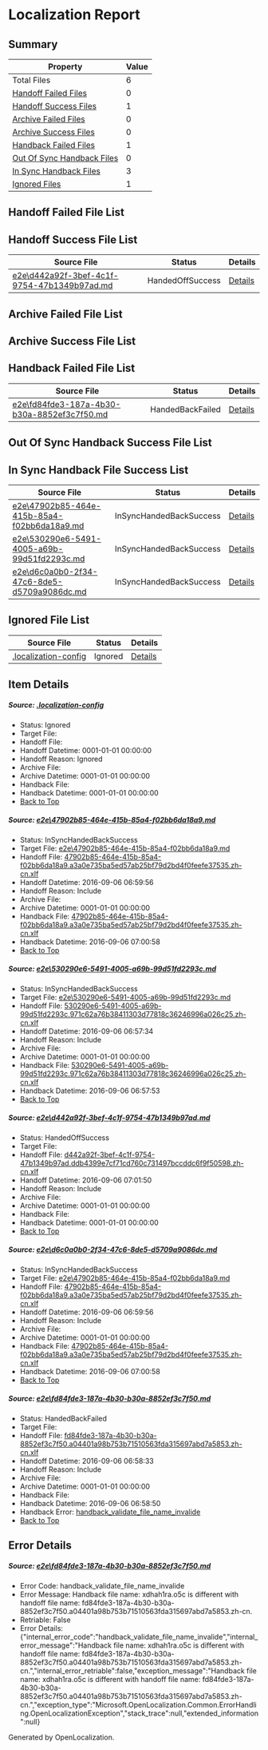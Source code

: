 # <a name='report-top'></a> Localization Report

## Summary
 Property | Value 
 -------- | ----- 
 Total Files | 6
[ Handoff Failed Files ](#handoff-failed-list)| 0
[ Handoff Success Files ](#handoff-success-list)| 1
[ Archive Failed Files ](#archive-failed-list)| 0
[ Archive Success Files ](#archive-success-list)| 0
[ Handback Failed Files ](#handback-failed-list)| 1
[ Out Of Sync Handback Files ](#outofsync-handback-success-list)| 0
[ In Sync Handback Files ](#insync-handback-success-list)| 3
[ Ignored Files ](#ignored-list)| 1

## <a name='handoff-failed-list'></a> Handoff Failed File List

## <a name='handoff-success-list'></a> Handoff Success File List
 Source File | Status | Details 
 ----------- | ------ | ------- 
 [e2e\d442a92f-3bef-4c1f-9754-47b1349b97ad.md](https://github.com/OpenLocalizationTestOrg/ol-test0/blob/b4fa8ac5685632935a9096f2c14de9996ae93f90/e2e/d442a92f-3bef-4c1f-9754-47b1349b97ad.md) | HandedOffSuccess | [Details](#b29fed698b149c3c1a35b93a38a03074887b6ef23)

## <a name='archive-failed-list'></a> Archive Failed File List

## <a name='archive-success-list'></a> Archive Success File List

## <a name='handback-failed-list'></a> Handback Failed File List
 Source File | Status | Details 
 ----------- | ------ | ------- 
 [e2e\fd84fde3-187a-4b30-b30a-8852ef3c7f50.md](https://github.com/OpenLocalizationTestOrg/ol-test0/blob/bc3e420cf2ba0b592fe6ba6a3012c610530e4dbb/e2e/fd84fde3-187a-4b30-b30a-8852ef3c7f50.md) | HandedBackFailed | [Details](#ab7f6933705cdf0229114a89b0461ab1363574265)

## <a name='outofsync-handback-success-list'></a> Out Of Sync Handback Success File List

## <a name='insync-handback-success-list'></a> In Sync Handback File Success List
 Source File | Status | Details 
 ----------- | ------ | ------- 
 [e2e\47902b85-464e-415b-85a4-f02bb6da18a9.md](https://github.com/OpenLocalizationTestOrg/ol-test0/blob/75618b0b456dd8e51f367c38288adfd2cac354f6/e2e/47902b85-464e-415b-85a4-f02bb6da18a9.md) | InSyncHandedBackSuccess | [Details](#3ac595bd1d8ca3412756c1b2e34ae5aa3b677f0e1)
 [e2e\530290e6-5491-4005-a69b-99d51fd2293c.md](https://github.com/OpenLocalizationTestOrg/ol-test0/blob/4266affe73f893bb7304a4d1636bc53aca602b9b/e2e/530290e6-5491-4005-a69b-99d51fd2293c.md) | InSyncHandedBackSuccess | [Details](#bb189a602793dfd7f916e51bb021480ca0ad8f532)
 [e2e\d6c0a0b0-2f34-47c6-8de5-d5709a9086dc.md](https://github.com/OpenLocalizationTestOrg/ol-test0/blob/b4fa8ac5685632935a9096f2c14de9996ae93f90/e2e/d6c0a0b0-2f34-47c6-8de5-d5709a9086dc.md) | InSyncHandedBackSuccess | [Details](#3ac595bd1d8ca3412756c1b2e34ae5aa3b677f0e4)

## <a name='ignored-list'></a> Ignored File List
 Source File | Status | Details 
 ----------- | ------ | ------- 
 [.localization-config](https://github.com/OpenLocalizationTestOrg/ol-test0/blob/b4fa8ac5685632935a9096f2c14de9996ae93f90/.localization-config) | Ignored | [Details](#3d4f252ac210baf56311d7e97dcc2db10974dbd20)

## Item Details
##### <a name='3d4f252ac210baf56311d7e97dcc2db10974dbd20'></a> Source: [.localization-config](https://github.com/OpenLocalizationTestOrg/ol-test0/blob/b4fa8ac5685632935a9096f2c14de9996ae93f90/.localization-config)
* Status: Ignored
* Target File: 
* Handoff File: 
* Handoff Datetime: 0001-01-01 00:00:00
* Handoff Reason: Ignored
* Archive File: 
* Archive Datetime: 0001-01-01 00:00:00
* Handback File: 
* Handback Datetime: 0001-01-01 00:00:00
* [Back to Top](#report-top)

##### <a name='3ac595bd1d8ca3412756c1b2e34ae5aa3b677f0e1'></a> Source: [e2e\47902b85-464e-415b-85a4-f02bb6da18a9.md](https://github.com/OpenLocalizationTestOrg/ol-test0/blob/75618b0b456dd8e51f367c38288adfd2cac354f6/e2e/47902b85-464e-415b-85a4-f02bb6da18a9.md)
* Status: InSyncHandedBackSuccess
* Target File: [e2e\47902b85-464e-415b-85a4-f02bb6da18a9.md](https://github.com/OpenLocalizationTestOrg/ol-test0-zhcn/blob/5c1c469c29064ba1d18636069ccf99fbd6a178af/e2e/47902b85-464e-415b-85a4-f02bb6da18a9.md)
* Handoff File: [47902b85-464e-415b-85a4-f02bb6da18a9.a3a0e735ba5ed57ab25bf79d2bd4f0feefe37535.zh-cn.xlf](https://github.com/OpenLocalizationTestOrg/ol-test0-handoff/blob/e8544d44dbb5bbbcf8df491acc42cf958d786181/ol-handoff/OpenLocalizationTestOrg/ol-test0-zhcn/ci/ht/47902b85-464e-415b-85a4-f02bb6da18a9.a3a0e735ba5ed57ab25bf79d2bd4f0feefe37535.zh-cn.xlf)
* Handoff Datetime: 2016-09-06 06:59:56
* Handoff Reason: Include
* Archive File: 
* Archive Datetime: 0001-01-01 00:00:00
* Handback File: [47902b85-464e-415b-85a4-f02bb6da18a9.a3a0e735ba5ed57ab25bf79d2bd4f0feefe37535.zh-cn.xlf](https://github.com/OpenLocalizationTestOrg/ol-test0-handback/blob/8cbe3a385f0e0e3a62c3adcd37747e2aa418265b/ol-handback/OpenLocalizationTestOrg/ol-test0-zhcn/ci/ht/47902b85-464e-415b-85a4-f02bb6da18a9.a3a0e735ba5ed57ab25bf79d2bd4f0feefe37535.zh-cn.xlf)
* Handback Datetime: 2016-09-06 07:00:58
* [Back to Top](#report-top)

##### <a name='bb189a602793dfd7f916e51bb021480ca0ad8f532'></a> Source: [e2e\530290e6-5491-4005-a69b-99d51fd2293c.md](https://github.com/OpenLocalizationTestOrg/ol-test0/blob/4266affe73f893bb7304a4d1636bc53aca602b9b/e2e/530290e6-5491-4005-a69b-99d51fd2293c.md)
* Status: InSyncHandedBackSuccess
* Target File: [e2e\530290e6-5491-4005-a69b-99d51fd2293c.md](https://github.com/OpenLocalizationTestOrg/ol-test0-zhcn/blob/771c1291955a64517dc5abc1e4faa2118f8a7fdc/e2e/530290e6-5491-4005-a69b-99d51fd2293c.md)
* Handoff File: [530290e6-5491-4005-a69b-99d51fd2293c.971c62a76b38411303d77818c36246996a026c25.zh-cn.xlf](https://github.com/OpenLocalizationTestOrg/ol-test0-handoff/blob/f2a4b5e27e12b149bc9b1a08d6309dcd10c5822e/ol-handoff/OpenLocalizationTestOrg/ol-test0-zhcn/ci/ht/530290e6-5491-4005-a69b-99d51fd2293c.971c62a76b38411303d77818c36246996a026c25.zh-cn.xlf)
* Handoff Datetime: 2016-09-06 06:57:34
* Handoff Reason: Include
* Archive File: 
* Archive Datetime: 0001-01-01 00:00:00
* Handback File: [530290e6-5491-4005-a69b-99d51fd2293c.971c62a76b38411303d77818c36246996a026c25.zh-cn.xlf](https://github.com/OpenLocalizationTestOrg/ol-test0-handback/blob/b344007731c081305b8894a9a1a5a2533afff6d9/ol-handback/OpenLocalizationTestOrg/ol-test0-zhcn/ci/ht/530290e6-5491-4005-a69b-99d51fd2293c.971c62a76b38411303d77818c36246996a026c25.zh-cn.xlf)
* Handback Datetime: 2016-09-06 06:57:53
* [Back to Top](#report-top)

##### <a name='b29fed698b149c3c1a35b93a38a03074887b6ef23'></a> Source: [e2e\d442a92f-3bef-4c1f-9754-47b1349b97ad.md](https://github.com/OpenLocalizationTestOrg/ol-test0/blob/b4fa8ac5685632935a9096f2c14de9996ae93f90/e2e/d442a92f-3bef-4c1f-9754-47b1349b97ad.md)
* Status: HandedOffSuccess
* Target File: 
* Handoff File: [d442a92f-3bef-4c1f-9754-47b1349b97ad.ddb4399e7cf71cd760c731497bccddc6f9f50598.zh-cn.xlf](https://github.com/OpenLocalizationTestOrg/ol-test0-handoff/blob/53d62288888217d836e8fd8c7e99289dfd64caf8/ol-handoff/OpenLocalizationTestOrg/ol-test0-zhcn/ci/ht/d442a92f-3bef-4c1f-9754-47b1349b97ad.ddb4399e7cf71cd760c731497bccddc6f9f50598.zh-cn.xlf)
* Handoff Datetime: 2016-09-06 07:01:50
* Handoff Reason: Include
* Archive File: 
* Archive Datetime: 0001-01-01 00:00:00
* Handback File: 
* Handback Datetime: 0001-01-01 00:00:00
* [Back to Top](#report-top)

##### <a name='3ac595bd1d8ca3412756c1b2e34ae5aa3b677f0e4'></a> Source: [e2e\d6c0a0b0-2f34-47c6-8de5-d5709a9086dc.md](https://github.com/OpenLocalizationTestOrg/ol-test0/blob/b4fa8ac5685632935a9096f2c14de9996ae93f90/e2e/d6c0a0b0-2f34-47c6-8de5-d5709a9086dc.md)
* Status: InSyncHandedBackSuccess
* Target File: [e2e\47902b85-464e-415b-85a4-f02bb6da18a9.md](https://github.com/OpenLocalizationTestOrg/ol-test0-zhcn/blob/5c1c469c29064ba1d18636069ccf99fbd6a178af/e2e/47902b85-464e-415b-85a4-f02bb6da18a9.md)
* Handoff File: [47902b85-464e-415b-85a4-f02bb6da18a9.a3a0e735ba5ed57ab25bf79d2bd4f0feefe37535.zh-cn.xlf](https://github.com/OpenLocalizationTestOrg/ol-test0-handoff/blob/e8544d44dbb5bbbcf8df491acc42cf958d786181/ol-handoff/OpenLocalizationTestOrg/ol-test0-zhcn/ci/ht/47902b85-464e-415b-85a4-f02bb6da18a9.a3a0e735ba5ed57ab25bf79d2bd4f0feefe37535.zh-cn.xlf)
* Handoff Datetime: 2016-09-06 06:59:56
* Handoff Reason: Include
* Archive File: 
* Archive Datetime: 0001-01-01 00:00:00
* Handback File: [47902b85-464e-415b-85a4-f02bb6da18a9.a3a0e735ba5ed57ab25bf79d2bd4f0feefe37535.zh-cn.xlf](https://github.com/OpenLocalizationTestOrg/ol-test0-handback/blob/8cbe3a385f0e0e3a62c3adcd37747e2aa418265b/ol-handback/OpenLocalizationTestOrg/ol-test0-zhcn/ci/ht/47902b85-464e-415b-85a4-f02bb6da18a9.a3a0e735ba5ed57ab25bf79d2bd4f0feefe37535.zh-cn.xlf)
* Handback Datetime: 2016-09-06 07:00:58
* [Back to Top](#report-top)

##### <a name='ab7f6933705cdf0229114a89b0461ab1363574265'></a> Source: [e2e\fd84fde3-187a-4b30-b30a-8852ef3c7f50.md](https://github.com/OpenLocalizationTestOrg/ol-test0/blob/bc3e420cf2ba0b592fe6ba6a3012c610530e4dbb/e2e/fd84fde3-187a-4b30-b30a-8852ef3c7f50.md)
* Status: HandedBackFailed
* Target File: 
* Handoff File: [fd84fde3-187a-4b30-b30a-8852ef3c7f50.a04401a98b753b71510563fda315697abd7a5853.zh-cn.xlf](https://github.com/OpenLocalizationTestOrg/ol-test0-handoff/blob/2c229a585212b67241f3e97197c061b9c05cc060/ol-handoff/OpenLocalizationTestOrg/ol-test0-zhcn/ci/ht/fd84fde3-187a-4b30-b30a-8852ef3c7f50.a04401a98b753b71510563fda315697abd7a5853.zh-cn.xlf)
* Handoff Datetime: 2016-09-06 06:58:33
* Handoff Reason: Include
* Archive File: 
* Archive Datetime: 0001-01-01 00:00:00
* Handback File: 
* Handback Datetime: 2016-09-06 06:58:50
* Handback Error: [handback_validate_file_name_invalide](#ab7f6933705cdf0229114a89b0461ab1363574265handback_validate_file_name_invalide)
* [Back to Top](#report-top)


## Error Details
##### <a name='ab7f6933705cdf0229114a89b0461ab1363574265handback_validate_file_name_invalide'></a> Source: [e2e\fd84fde3-187a-4b30-b30a-8852ef3c7f50.md](#ab7f6933705cdf0229114a89b0461ab1363574265)
* Error Code: handback_validate_file_name_invalide
* Error Message: Handback file name: xdhah1ra.o5c is different with handoff file name: fd84fde3-187a-4b30-b30a-8852ef3c7f50.a04401a98b753b71510563fda315697abd7a5853.zh-cn.
* Retriable: False
* Error Details: {"internal_error_code":"handback_validate_file_name_invalide","internal_error_message":"Handback file name: xdhah1ra.o5c is different with handoff file name: fd84fde3-187a-4b30-b30a-8852ef3c7f50.a04401a98b753b71510563fda315697abd7a5853.zh-cn.","internal_error_retriable":false,"exception_message":"Handback file name: xdhah1ra.o5c is different with handoff file name: fd84fde3-187a-4b30-b30a-8852ef3c7f50.a04401a98b753b71510563fda315697abd7a5853.zh-cn.","exception_type":"Microsoft.OpenLocalization.Common.ErrorHandling.OpenLocalizationException","stack_trace":null,"extended_information":null}


Generated by OpenLocalization.
